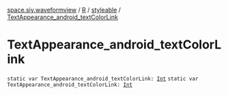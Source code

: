 [space.siy.waveformview](../../index.md) / [R](../index.md) / [styleable](index.md) / [TextAppearance_android_textColorLink](./-text-appearance_android_text-color-link.md)

# TextAppearance_android_textColorLink

`static var TextAppearance_android_textColorLink: `[`Int`](https://kotlinlang.org/api/latest/jvm/stdlib/kotlin/-int/index.html)
`static var TextAppearance_android_textColorLink: `[`Int`](https://kotlinlang.org/api/latest/jvm/stdlib/kotlin/-int/index.html)